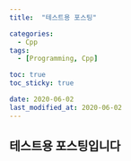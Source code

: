 ```yaml
---
title:  "테스트용 포스팅" 

categories:
  - Cpp
tags:
  - [Programming, Cpp]

toc: true
toc_sticky: true

date: 2020-06-02
last_modified_at: 2020-06-02
---
```

## 테스트용 포스팅입니다